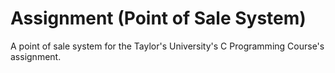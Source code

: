 # Assignment (Point of Sale System)

A point of sale system for the Taylor's University's C Programming Course's assignment.
